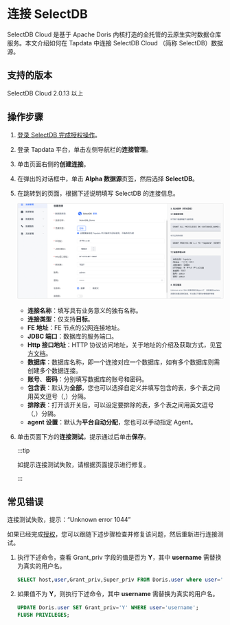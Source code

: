 # 连接 SelectDB

SelectDB Cloud 是基于 Apache Doris 内核打造的全托管的云原生实时数据仓库服务。本文介绍如何在 Tapdata 中连接 SelectDB Cloud （简称 SelectDB）数据源。

## 支持的版本

SelectDB Cloud 2.0.13 以上


## 操作步骤

1. [登录 SelectDB 完成授权操作](../../../prerequisites/alpha/selectdb.md)。

2. 登录 Tapdata 平台，单击左侧导航栏的**连接管理**。

4. 单击页面右侧的**创建连接**。

5. 在弹出的对话框中，单击 **Alpha 数据源**页签，然后选择 **SelectDB**。

6. 在跳转到的页面，根据下述说明填写 SelectDB 的连接信息。

   ![连接 SelectDB](../../../images/connect_selectdb.png)

   - **连接名称**：填写具有业务意义的独有名称。
   - **连接类型**：仅支持**目标**。
   - **FE 地址**：FE 节点的公网连接地址。
   - **JDBC 端口**：数据库的服务端口。
   - **Http 接口地址**：HTTP 协议访问地址，关于地址的介绍及获取方式，见[官方文档](https://cn.selectdb.com/cloud-docs/%E4%BD%BF%E7%94%A8%E6%8C%87%E5%8D%97/%E8%BF%9E%E6%8E%A5%E4%BB%93%E5%BA%93)。
   - **数据库**：数据库名称，即一个连接对应一个数据库，如有多个数据库则需创建多个数据连接。
   - **账号**、**密码**：分别填写数据库的账号和密码。
   - **包含表**：默认为**全部**，您也可以选择自定义并填写包含的表，多个表之间用英文逗号（,）分隔。
   - **排除表**：打开该开关后，可以设定要排除的表，多个表之间用英文逗号（,）分隔。
   - **agent 设置**：默认为**平台自动分配**，您也可以手动指定 Agent。

7. 单击页面下方的**连接测试**，提示通过后单击**保存**。

   :::tip

   如提示连接测试失败，请根据页面提示进行修复。

   :::



## 常见错误

连接测试失败，提示：“Unknown error 1044”

如果已经完成[授权](../../../prerequisites/alpha/selectdb.md)，您可以跟随下述步骤检查并修复该问题，然后重新进行连接测试。

1. 执行下述命令，查看 Grant_priv 字段的值是否为 **Y**，其中 **username** 需替换为真实的用户名。

   ```sql
   SELECT host,user,Grant_priv,Super_priv FROM Doris.user where user='username';
   ```

   

2. 如果值不为 **Y**，则执行下述命令，其中 **username** 需替换为真实的用户名。

   ```sql
   UPDATE Doris.user SET Grant_priv='Y' WHERE user='username';
   FLUSH PRIVILEGES;
   ```

   
